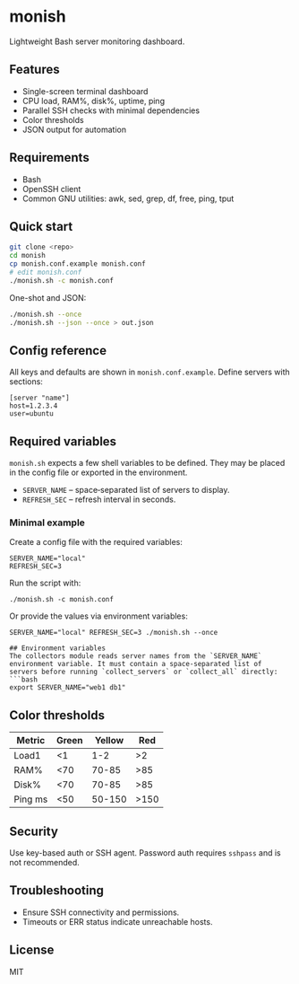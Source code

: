 # monish

Lightweight Bash server monitoring dashboard.

## Features
- Single-screen terminal dashboard
- CPU load, RAM%, disk%, uptime, ping
- Parallel SSH checks with minimal dependencies
- Color thresholds
- JSON output for automation

## Requirements
- Bash
- OpenSSH client
- Common GNU utilities: awk, sed, grep, df, free, ping, tput

## Quick start
```bash
git clone <repo>
cd monish
cp monish.conf.example monish.conf
# edit monish.conf
./monish.sh -c monish.conf
```

One-shot and JSON:
```bash
./monish.sh --once
./monish.sh --json --once > out.json
```

## Config reference
All keys and defaults are shown in `monish.conf.example`. Define servers with sections:
```
[server "name"]
host=1.2.3.4
user=ubuntu
```

## Required variables
`monish.sh` expects a few shell variables to be defined. They may be placed in
the config file or exported in the environment.

- `SERVER_NAME` – space‑separated list of servers to display.
- `REFRESH_SEC` – refresh interval in seconds.

### Minimal example
Create a config file with the required variables:

```
SERVER_NAME="local"
REFRESH_SEC=3
```

Run the script with:

```
./monish.sh -c monish.conf
```

Or provide the values via environment variables:

```
SERVER_NAME="local" REFRESH_SEC=3 ./monish.sh --once

## Environment variables
The collectors module reads server names from the `SERVER_NAME` environment variable. It must contain a space-separated list of servers before running `collect_servers` or `collect_all` directly:
```bash
export SERVER_NAME="web1 db1"

```

## Color thresholds
| Metric | Green | Yellow | Red |
|--------|-------|--------|-----|
| Load1  | <1    | 1-2    | >2  |
| RAM%   | <70   | 70-85  | >85 |
| Disk%  | <70   | 70-85  | >85 |
| Ping ms| <50   | 50-150 | >150 |

## Security
Use key-based auth or SSH agent. Password auth requires `sshpass` and is not recommended.

## Troubleshooting
- Ensure SSH connectivity and permissions.
- Timeouts or ERR status indicate unreachable hosts.

## License
MIT
